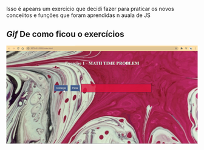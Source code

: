 Isso é apeans um exercício que decidi fazer para praticar os novos conceiitos e funções que foram aprendidas n auala de JS

<h2><em>Gif</em> De como ficou o exercícios</h2>

<img src="DateEx.gif">